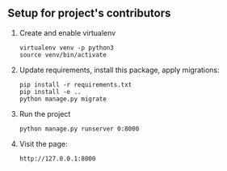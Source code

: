 Setup for project's contributors
--------------------------------

1. Create and enable virtualenv
    ```
    virtualenv venv -p python3
    source venv/bin/activate
    ```

2. Update requirements, install this package, apply migrations:
    ```
    pip install -r requirements.txt
    pip install -e ..
    python manage.py migrate
    ```

3. Run the project

    `python manage.py runserver 0:8000`

4. Visit the page:

    `http://127.0.0.1:8000`
